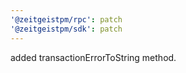 ```yaml
---
'@zeitgeistpm/rpc': patch
'@zeitgeistpm/sdk': patch
---
```


added transactionErrorToString method.
